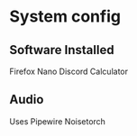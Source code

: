 # System config

## Software Installed
Firefox
Nano
Discord
Calculator

## Audio
Uses Pipewire
Noisetorch
